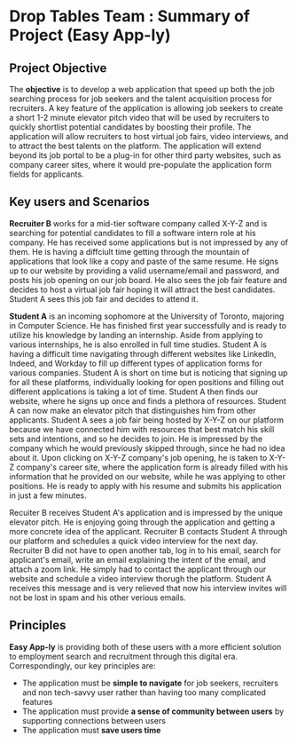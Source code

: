 # Drop Tables Team : Summary of Project (Easy App-ly)

## Project Objective

The **objective** is to develop a web application that speed up both the job searching process for job seekers and the talent acquisition process for recruiters. A key feature of the application is allowing job seekers to create a short 1-2 minute elevator pitch video that will be used by recruiters to quickly shortlist potential candidates by boosting their profile. The application will allow recruiters to host virtual job fairs, video interviews, and to attract the best talents on the platform. The application will extend beyond its job portal to be a plug-in for other third party websites, such as company career sites, where it would pre-populate the application form fields for applicants.     

## Key users and Scenarios

**Recruiter B** works for a mid-tier software company called X-Y-Z and is searching for potential candidates to fill a software intern role at his company. He has received some applications but is not impressed by any of them. He is having a diffciult time getting through the mountain of applications that look like a copy and paste of the same resume. He signs up to our website by providing a valid username/email and password, and posts his job opening on our job board. He also sees the job fair feature and decides to host a virtual job fair hoping it will attract the best candidates. Student A sees this job fair and decides to attend it. 

**Student A** is an incoming sophomore at the University of Toronto, majoring in Computer Science. He has finished first year successfully and is ready to utilize his knowledge by landing an internship. Aside from applying to various internships, he is also enrolled in full time studies. Student A is having a difficult time navigating through different websites like LinkedIn, Indeed, and Workday to fill up different types of application forms for various companies. Student A is short on time but is noticing that signing up for all these platforms, individually looking for open positions and filling out different applications is taking a lot of time. Student A then finds our website, where he signs up once and finds a plethora of resources. Student A can now make an elevator pitch that distinguishes him from other applicants. Student A sees a job fair being hosted by X-Y-Z on our platform because we have connected him with resources that best match his skill sets and intentions, and so he decides to join. He is impressed by the company which he would previously skipped through, since he had no idea about it. Upon clicking on X-Y-Z company's job opening, he is taken to X-Y-Z company's career site, where the application form is already filled with his information that he provided on our website, while he was applying to other positions. He is ready to apply with his resume and submits his application in just a few minutes. 

Recuiter B receives Student A's application and is impressed by the unique elevator pitch. He is enjoying going through the application and getting a more concrete idea of the applicant. Recruiter B contacts Student A through our platform and schedules a quick video interview for the next day. Recruiter B did not have to open another tab, log in to his email, search for applicant's email, write an email explaining the intent of the email, and attach a zoom link. He simply had to contact the applicant through our website and schedule a video interview thorugh the platform. Student A receives this message and is very relieved that now his interview invites will not be lost in spam and his other verious emails. 

## Principles

**Easy App-ly** is providing both of these users with a more efficient solution to employment search and recruitment through this digital era. Correspondingly, our key principles are: 

- The application must be **simple to navigate** for job seekers, recruiters and non tech-savvy user rather than having too many complicated features
- The application must provide **a sense of community between users** by supporting connections between users
- The application must **save users time** 


